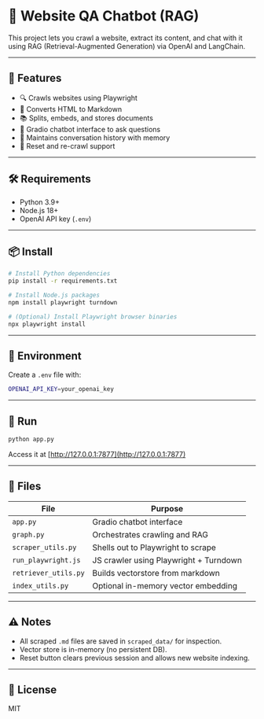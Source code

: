 # 🔎 Website QA Chatbot (RAG)

This project lets you crawl a website, extract its content, and chat with it using RAG (Retrieval-Augmented Generation) via OpenAI and LangChain.

---

## 🚀 Features

- 🔍 Crawls websites using Playwright
- 📄 Converts HTML to Markdown
- 📚 Splits, embeds, and stores documents
- 💬 Gradio chatbot interface to ask questions
- 🧠 Maintains conversation history with memory
- 🧹 Reset and re-crawl support

---

## 🛠️ Requirements

- Python 3.9+
- Node.js 18+
- OpenAI API key (`.env`)

---

## 📦 Install

```bash
# Install Python dependencies
pip install -r requirements.txt

# Install Node.js packages
npm install playwright turndown

# (Optional) Install Playwright browser binaries
npx playwright install
```

---

## 🔑 Environment

Create a `.env` file with:

```bash
OPENAI_API_KEY=your_openai_key
```

---

## 🧪 Run

```bash
python app.py
```

Access it at [http://127.0.0.1:7877](http://127.0.0.1:7877)

---

## 📁 Files

| File                 | Purpose                               |
|----------------------|----------------------------------------|
| `app.py`             | Gradio chatbot interface               |
| `graph.py`           | Orchestrates crawling and RAG          |
| `scraper_utils.py`   | Shells out to Playwright to scrape     |
| `run_playwright.js`  | JS crawler using Playwright + Turndown |
| `retriever_utils.py` | Builds vectorstore from markdown       |
| `index_utils.py`     | Optional in-memory vector embedding    |

---

## ⚠️ Notes

- All scraped `.md` files are saved in `scraped_data/` for inspection.
- Vector store is in-memory (no persistent DB).
- Reset button clears previous session and allows new website indexing.

---

## 📄 License

MIT
